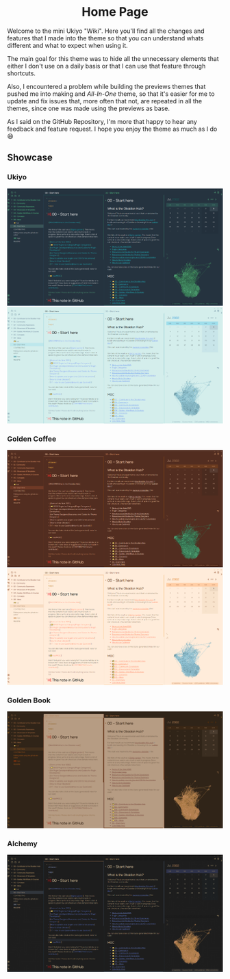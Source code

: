 <h1 align=center>Home Page</h1>

Welcome to the mini Ukiyo "Wiki". Here you'll find all the changes and features that I made into the theme so that you can understand whats different and what to expect when using it.

The main goal for this theme was to hide all the unnecessary elements that either I don't use on a daily basis or that I can use that feature through shortcuts.

Also, I encountered a problem while building the previews themes that pushed me into making and *All-In-One* theme, so that it's easier for me to update and fix issues that, more often that not, are repeated in all the themes, since one was made using the previews as base. 

As I said on the GitHub Repository, I'm more that happy to hear any feedback and feature request. I hope you enjoy the theme as much as I do :smile:

## Showcase
### Ukiyo

![UD](https://raw.githubusercontent.com/kinmury/obsidian-ukiyo/main/wiki/docs/imgs/Ukiyo-D.png)
![UL](imgs/Ukiyo-L.png)

### Golden Coffee

![GCD](imgs/GC-D.png)
![GCL](imgs/GC-L.png)

### Golden Book

![GB](imgs/GB.png)

### Alchemy

![ACLH](imgs/Alch.png)